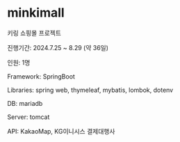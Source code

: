 # minkimall
키링 쇼핑몰 프로젝트

진행기간: 2024.7.25 ~ 8.29 (약 36일)

인원: 1명

Framework: SpringBoot

Libraries: spring web, thymeleaf, mybatis, lombok, dotenv

DB: mariadb

Server: tomcat

API: KakaoMap, KG이니시스 결제대행사
